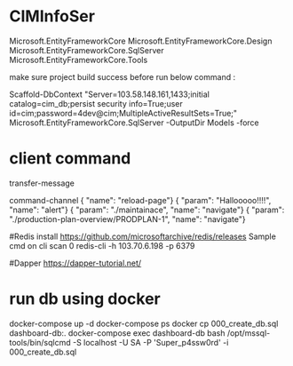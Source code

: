 # CIMInfoSer

Microsoft.EntityFrameworkCore
Microsoft.EntityFrameworkCore.Design
Microsoft.EntityFrameworkCore.SqlServer
Microsoft.EntityFrameworkCore.Tools

make sure project build success before run below command :

Scaffold-DbContext "Server=103.58.148.161,1433;initial catalog=cim_db;persist security info=True;user id=cim;password=4dev@cim;MultipleActiveResultSets=True;" Microsoft.EntityFrameworkCore.SqlServer -OutputDir Models -force

# client command 
transfer-message

command-channel
{ "name": "reload-page"}
{ "param": "Hallooooo!!!!", "name": "alert"}
{ "param": "./maintainace", "name": "navigate"}
{ "param": "./production-plan-overview/PRODPLAN-1", "name": "navigate"}

#Redis
install https://github.com/microsoftarchive/redis/releases
Sample cmd on cli
scan 0
redis-cli -h 103.70.6.198 -p 6379

#Dapper
https://dapper-tutorial.net/


# run db using docker
docker-compose up -d
docker-compose ps
docker cp 000_create_db.sql dashboard-db:.
docker-compose exec dashboard-db bash
/opt/mssql-tools/bin/sqlcmd -S localhost -U SA -P 'Super_p4ssw0rd' -i 000_create_db.sql
